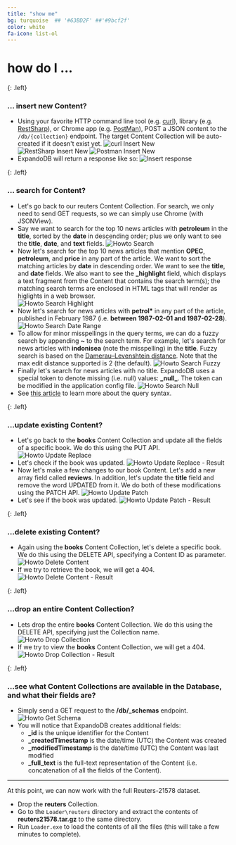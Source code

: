```yaml
---
title: "show me"
bg: turquoise  ## '#63BD2F' ##'#9bcf2f'
color: white
fa-icon: list-ol
---
```


# **how do I ...** 

{: .left}
### **... insert new Content?**
- Using your favorite HTTP command line tool (e.g. [curl](https://curl.haxx.se)), library (e.g. [RestSharp](http://restsharp.org/)), or Chrome app 
  (e.g. [PostMan](http://www.getpostman.com)), POST a JSON content to the `/db/{collection}` endpoint. The target Content Collection will be auto-created if it doesn't exist yet.
  ![curl Insert New](img/curl-insert-new.png)  
  ![RestSharp Insert New](img/restsharp-insert-new.png)
  ![Postman Insert New](img/postman-insert-new.png)
- ExpandoDB will return a response like so:
  ![Insert response](img/insert-response.png)  

{: .left}
### **... search for Content?**
- Let's go back to our reuters Content Collection. For search, we only need to send GET requests, so we can simply use Chrome (with JSONView).
- Say we want to search for the top 10 news articles with **petroleum** in the **title**, sorted by the **date** in descending order; 
  plus we only want to see the **title**, **date**, and **text** fields.
  ![Howto Search](img/howto-search-1.png)
- Now let's search for the top 10 news articles that mention **OPEC**, **petroleum**, and **price** in any part of the article.
  We want to sort the matching articles by **date** in descending order. We want to see the **title**, and **date** fields. We also 
  want to see the **_highlight** field, which displays a text fragment from the Content that contains the search term(s); 
  the matching search terms are enclosed in HTML tags that will render as higlights in a web browser.     
  ![Howto Search Highlight](img/howto-search-2.png)
- Now let's search for news articles with **petrol\*** in any part of the article, published in February 1987 
  (i.e. **between 1987-02-01 and 1987-02-28**).
  ![Howto Search Date Range](img/howto-search-3.png)
- To allow for minor misspellings in the query terms, we can do a fuzzy search by appending **~** to the search term. For example, 
  let's search for news articles with **indonisea** (note the misspelling) in the **title**. Fuzzy search is based on the 
  [Damerau–Levenshtein distance](https://en.wikipedia.org/wiki/Damerau%E2%80%93Levenshtein_distance). Note that the max edit distance
  supported is 2 (the default).
  ![Howto Search Fuzzy](img/howto-search-4.png) 
- Finally let's search for news articles with no title. ExpandoDB uses a special token to denote missing (i.e. null) values: **\_null\_**. 
  The token can be modified in the application config file.
  ![Howto Search Null](img/howto-search-5.png)
- See [this article](http://www.lucenetutorial.com/lucene-query-syntax.html) to learn more about the query syntax.  
  
{: .left}
### **...update existing Content?**
- Let's go back to the **books** Content Collection and update all the fields of a specific book. We do this using the PUT API.
  ![Howto Update Replace](img/howto-update-1.png)
- Let's check if the book was updated.
  ![Howto Update Replace - Result](img/howto-update-2.png)
- Now let's make a few changes to our book Content. Let's add a new array field called **reviews**. In addition, let's update
  the **title** field and remove the word UPDATED from it. We do both of these modifications using the PATCH API.
  ![Howto Update Patch](img/howto-update-3.png)
- Let's see if the book was updated.
  ![Howto Update Patch - Result](img/howto-update-4.png)
  
{: .left}
### **...delete existing Content?**
- Again using the **books** Content Collection, let's delete a specific book. We do this using the DELETE API, specifying 
  a Content ID as parameter.
  ![Howto Delete Content](img/howto-delete-1.png)
- If we try to retrieve the book, we will get a 404.
  ![Howto Delete Content - Result](img/howto-delete-2.png)

{: .left}
### **...drop an entire Content Collection?**
- Lets drop the entire **books** Content Collection. We do this using the DELETE API, specifying just the Collection name.
  ![Howto Drop Collection](img/howto-delete-3.png)
- If we try to view the **books** Content Collection, we will get a 404.
  ![Howto Drop Collection - Result](img/howto-delete-4.png)

{: .left}
### **...see what Content Collections are available in the Database, and what their fields are?** 
- Simply send a GET request to the **/db/_schemas** endpoint. 
  ![Howto Get Schema](img/howto-get-schema.png)
- You will notice that ExpandoDB creates additional fields:
  * **_id** is the unique identifier for the Content 
  * **_createdTimestamp** is the date/time (UTC) the Content was created
  * **_modifiedTimestamp** is the date/time (UTC) the Content was last modified 
  * **_full_text** is the full-text representation of the Content (i.e. concatenation of all the fields of the Content).
   
-----

At this point, we can now work with the full Reuters-21578 dataset.
 
- Drop the **reuters** Collection.
- Go to the `Loader\reuters` directory and extract the contents of **reuters21578.tar.gz** to the same directory.
- Run `Loader.exe` to load the contents of all the files (this will take a few minutes to complete).

